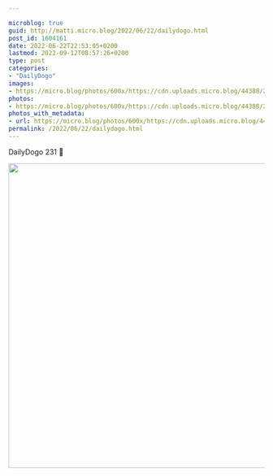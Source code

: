 ```yaml
---

microblog: true
guid: http://matti.micro.blog/2022/06/22/dailydogo.html
post_id: 1604161
date: 2022-06-22T22:53:05+0200
lastmod: 2022-09-12T08:57:26+0200
type: post
categories:
- "DailyDogo"
images:
- https://micro.blog/photos/600x/https://cdn.uploads.micro.blog/44388/2022/80e3f69bf1.jpg
photos:
- https://micro.blog/photos/600x/https://cdn.uploads.micro.blog/44388/2022/80e3f69bf1.jpg
photos_with_metadata:
- url: https://micro.blog/photos/600x/https://cdn.uploads.micro.blog/44388/2022/80e3f69bf1.jpg
permalink: /2022/06/22/dailydogo.html
---
```

DailyDogo 231 🐶

<img src="https://micro.blog/photos/600x/https://blog.martin-haehnel.de/uploads/2022/80e3f69bf1.jpg" width="600" height="600" alt="" />
